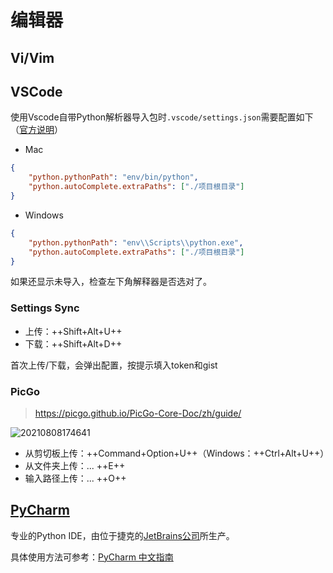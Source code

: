 # 编辑器

## Vi/Vim

## VSCode

使用Vscode自带Python解析器导入包时`.vscode/settings.json`需要配置如下（[官方说明](https://github.com/microsoft/python-language-server/blob/master/TROUBLESHOOTING.md#unresolved-import-warnings)）

- Mac

```json
{
    "python.pythonPath": "env/bin/python",
    "python.autoComplete.extraPaths": ["./项目根目录"]
}
```

- Windows

```json
{
    "python.pythonPath": "env\\Scripts\\python.exe",
    "python.autoComplete.extraPaths": ["./项目根目录"]
}
```

如果还显示未导入，检查左下角解释器是否选对了。

### Settings Sync

- 上传：++Shift+Alt+U++
- 下载：++Shift+Alt+D++

首次上传/下载，会弹出配置，按提示填入token和gist

### PicGo

> <https://picgo.github.io/PicGo-Core-Doc/zh/guide/>

![20210808174641](http://image.zuoright.com/20210808174641.png)

- 从剪切板上传：++Command+Option+U++（Windows：++Ctrl+Alt+U++）
- 从文件夹上传：... ++E++
- 输入路径上传：... ++O++

## [PyCharm](https://www.jetbrains.com/pycharm/)

专业的Python IDE，由位于捷克的[JetBrains公司](https://www.jetbrains.com/)所生产。

具体使用方法可参考：[PyCharm 中文指南](http://pycharm.iswbm.com/zh_CN/latest/)
